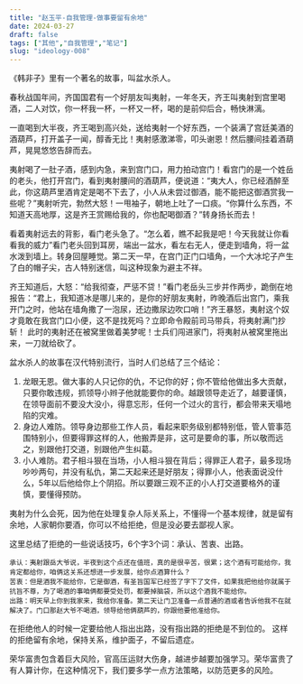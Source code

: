```yaml
---
title: "赵玉平-自我管理-做事要留有余地"
date: 2024-03-27
draft: false
tags: ["其他","自我管理","笔记"]
slug: "ideology-008"
---
```


《韩非子》里有一个著名的故事，叫盆水杀人。

春秋战国年间，齐国国君有一个好朋友叫夷射，一年冬天，齐王叫夷射到宫里喝酒，二人对饮，你一杯我一杯，一杯又一杯，喝的是前仰后合，畅快淋漓。

一直喝到大半夜，齐王喝到高兴处，送给夷射一个好东西，一个装满了宫廷美酒的酒葫芦，打开盖子一闻，醇香无比！夷射感激涕零，叩头谢恩！然后腰间挂着酒葫芦，晃晃悠悠告辞而去。

夷射喝了一肚子酒，感到内急，来到宫门口，用力拍动宫门！看宫门的是一个姓岳的老头，他打开宫门，看到夷射腰间的酒葫芦，便说道：“夷大人，你已经酒醉至此，你这葫芦里酒肯定是喝不下去了，小人从未尝过御酒，能不能把这御酒赏我一些呢？”夷射听完，勃然大怒！一甩袖子，朝地上吐了一口痰。“你算什么东西，不知道天高地厚，这是齐王赏赐给我的，你也配喝御酒？”转身扬长而去！

看着夷射远去的背影，看门老头急了。“怎么着，瞧不起我是吧！今天我就让你看看我的威力”看门老头回到耳房，端出一盆水，看左右无人，便走到墙角，将一盆水泼到墙上。转身回屋睡觉。第二天一早，在宫门正门口墙角，一个大冰坨子产生了白的帽子尖，古人特别迷信，叫这种现象为避主不祥。

齐王知道后，大怒：“给我彻查，严惩不贷！”看门老岳头三步并作两步，跪倒在地报告：“君上，我知道冰是哪儿来的，是你的好朋友夷射，昨晚酒后出宫门，乘我开门之时，他站在墙角撒了一泡尿，还边撒尿边吹口哨！”齐王暴怒，夷射这个奴才竟敢在我宫门口小便，这不是找死吗？立即命令殿前司马带兵，将夷射满门抄斩！
此时的夷射还在被窝里做着美梦呢！士兵们闯进家门，将夷射从被窝里拖出来，一刀就给砍了。

盆水杀人的故事在汉代特别流行，当时人们总结了三个结论：
1. 龙眼无恩。做大事的人只记你的仇，不记你的好；你不管给他做出多大贡献，只要你敢违规，抓领导小辫子他就能要你的命。越跟领导走近了，越要谨慎，在领导面前不要没大没小，得意忘形，任何一个过火的言行，都会带来天塌地陷的灾难。
2. 身边人难防。领导身边那些工作人员，看起来职务级别都特别低，管人管事范围特别小，但要得罪这样的人，他搬弄是非，这可是要命的事，所以敬而远之，别跟他打交道，别跟他产生纠葛。
3. 小人难防。君子相斗狠在当场，小人相斗狠在背后；得罪正人君子，最多现场吵吵两句，并没有私仇，第二天起来还是好朋友；得罪小人，他表面说没什么，5年以后他给你上个阴招。所以要跟三观不正的小人打交道要格外的谨慎，要懂得预防。

夷射为什么会死，因为他在处理复杂人际关系上，不懂得一个基本规律，就是留有余地，人家朝你要酒，你可以不给拒绝，但是没必要去鄙视人家。

这里总结了拒绝的一些说话技巧，6个字3个词：承认、苦衷、出路。
```text
承认：夷射跟岳大爷说，半夜到这个点还在值班，真的是很辛苦，很累；这个酒有可能给你，我肯定都给你，咱俩这关系还想进一步发展，给你点酒算什么？
苦衷：但是酒我不能给你，它是御酒，有圣旨国军已经签了字下了文件，如果我把他给你就属于抗旨不尊，为了喝酒的事咱俩都要受处罚，都要掉脑袋，所以这个酒我不能给你。
出路：明天早上你到我家来，我给你准备。第二天让门卫准备一点普通的酒或者告诉他我不在就解决了。门口那赵大爷不喝酒，领导给他俩葫芦的，你跟他要他准给你。
```
在拒绝他人的时候一定要给他人指出出路，没有指出路的拒绝是不到位的。
这样的拒绝留有余地，保持关系，维护面子，不留后遗症。

荣华富贵包含着巨大风险，官高压运财大伤身，越进步越要加强学习。荣华富贵了有人算计你，在这种情况下，我们要多学一点方法策略，以防范更多的风险。

